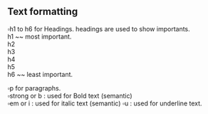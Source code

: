 ## Text formatting  
  
▫️h1 to h6 for Headings. headings are used to show importants.  
    h1 ~~ most important.  
    h2  
    h3  
    h4  
    h5  
    h6 ~~ least important.  
  
▫️p for paragraphs.  
▫️strong or b : used for Bold text (semantic)  
▫️em or i : used for italic text (semantic)
▫️u : used for underline text.